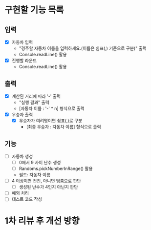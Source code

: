 # 구현할 기능 목록 

## 입력
- [x] 자동차 입력
  - "경주할 자동차 이름을 입력하세요.(이름은 쉼표(,) 기준으로 구분)" 출력
  - Console.readLine() 활용
- [x] 진행할 라운드
  - Console.readLine() 활용

## 출력
- [x] 계산된 거리에 따라 '-' 출력
  - "실행 결과" 출력
  - [자동차 이름 : '-' * n] 형식으로 출력  
- [x] 우승자 출력
  - [x] 우승자가 여려명이면 쉼표(,)로 구분
    - [최종 우승자 : 자동차 이름] 형식으로 출력 

## 기능
- [ ] 자동차 생성
  - [ ] 0에서 9 사이 난수 생성
  - [ ] Randoms.pickNumberInRange() 활용
  - 필드: 자동차 이름
- [ ] 4 이상이면 전진, 아니면 멈춤으로 판단
  - [ ] 생성된 난수가 4인지 아닌지 판단
- [ ] 예외 처리
- [ ] 테스트 코드 작성

# 1차 리뷰 후 개선 방향
